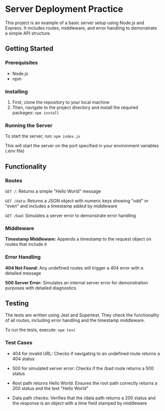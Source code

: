 # Server Deployment Practice
This project is an example of a basic server setup using Node.js and Express. It includes routes, middleware, and error handling to demonstrate a simple API structure.

## Getting Started
### Prerequisites
- Node.js
- npm

### Installing
1. First, clone the repository to your local machine
2. Then, navigate to the project directory and install the required packages: `npm install`

### Running the Server
To start the server, run: `npm index.js`

This will start the server on the port specified in your environment variables (.env file)

## Functionality
### Routes
`GET /`: Returns a simple "Hello World" message

`GET /data`: Returns a JSON object with numeric keys showing "odd" or "even" and includes a timestamp added by middleware

`GET /bad`: Simulates a server error to demonstrate error handling

### Middleware
**Timestamp Middleware:** Appends a timestamp to the request object on routes that include it

### Error Handling
**404 Not Found:** Any undefined routes will trigger a 404 error with a detailed message

**500 Server Error:** Simulates an internal server error for demonstration purposes with detailed diagnostics

## Testing
The tests are written using Jest and Supertest. They check the functionality of all routes, including error handling and the timestamp middleware.

To run the tests, execute: `npm test`

### Test Cases
- 404 for invalid URL: Checks if navigating to an undefined route returns a 404 status

- 500 for simulated server error: Checks if the /bad route returns a 500 status

- Root path returns Hello World: Ensures the root path correctly returns a 200 status and the text "Hello World"

- Data path checks: Verifies that the /data path returns a 200 status and the response is an object with a time field stamped by middleware
